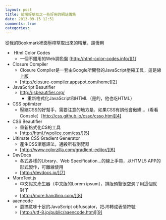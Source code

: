 ```yaml
---
layout: post
title: 前端好朋友之一些好用的網站蒐集
date: 2013-09-15 12:51
comments: true
categories:
---
```



從我的Bookmark裡面壓榨萃取出來的精華，請慢用


*  Html Color Codes
	* 一個不錯用的Web調色盤 [http://html-color-codes.info/][1]
* Closure Compiler
	* Closure Compiler是一套由Google所開發的JavaScript壓縮工具，這是線上版
	* [http://closure-compiler.appspot.com/home][2]
* JavaScript Beautifier
  * [http://jsbeautifier.org/ ][3]
	* 重新格式化JavaScript和HTML（是的，他也吃HTML）
* CSS optimizer
	* 壓縮CSS的好幫手，需要注意的地方是，如果CSS有誤他會傲嬌...（看看Console）[http://css.github.io/csso/csso.html][4]
* CSS Beautifier
	* 重新格式化CS的工具
  * [http://html.fwpolice.com/css/][5]
* Ultimate CSS Gradient Generator
	* 產生CSS漸層語法，通殺所有瀏覽器
  * [http://www.colorzilla.com/gradient-editor/][6]
* DevDocs
	* 各式各樣的Library、Web Specification...的線上手冊，以HTML5 APP的形式製作，可離線使用
  * [http://devdocs.io/][7]
* MoreText.js
	* 中文假文產生器（中文版的Lorem ipsum），排版預覽很空洞？用這個就對了
  * [http://more.handlino.com/][8]
* aaencode
	* 惡搞意味十足的JavaScript obfuscator，把JS轉成表情符號
  * [http://utf-8.jp/public/aaencode.html][9]



[1]: http://html-color-codes.info/
[2]: http://closure-compiler.appspot.com/home
[3]: http://jsbeautifier.org/
[4]: http://css.github.io/csso/csso.html
[5]: http://html.fwpolice.com/css/
[6]: http://www.colorzilla.com/gradient-editor/
[7]: http://devdocs.io/
[8]: http://more.handlino.com/
[9]: http://utf-8.jp/public/aaencode.html
